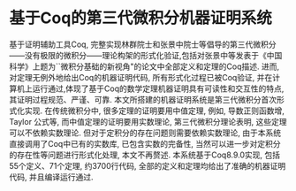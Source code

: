 # 基于Coq的第三代微积分机器证明系统

基于证明辅助工具Coq, 完整实现林群院士和张景中院士等倡导的第三代微积分——没有极限的微积分——理论构架的形式化验证,包括对张景中等发表于《中国科学》上题为``微积分基础的新视角"的论文中全部定义和定理的Coq描述. 进而, 对定理无例外地给出Coq的机器证明代码, 所有形式化过程已被Coq验证, 并在计算机上运行通过,体现了基于Coq的数学定理机器证明具有可读性和交互性的特点, 其证明过程规范、严谨、可靠.
本文所搭建的机器证明系统是第三代微积分首次形式化实现. 在传统微积分中, 很多定理的证明要用中值定理, 例如, 导数正则函数增, Taylor 公式等, 而中值定理的证明要用实数理论, 第三代微积分理论表明, 这些定理可以不依赖实数理论. 但对于定积分的存在问题则需要依赖实数理论, 由于本系统直接调用了Coq中已有的实数库, 已包含实数的完备性, 当然可以进一步对定积分的存在性等问题进行形式化处理, 本文不再赘述.
本系统基于Coq8.9.0实现, 包括55个定义、71个定理, 约3700行代码, 全部的定义和定理均给出了准确的机器证明代码, 并且编译运行通过.
